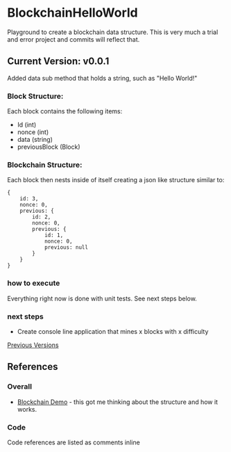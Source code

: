 # BlockchainHelloWorld
Playground to create a blockchain data structure. This is very much a trial and error project and commits will reflect that.


## Current Version: v0.0.1

Added data sub method that holds a string, such as "Hello World!"

### Block Structure:

Each block contains the following items:

-	Id (int) 
-	nonce  (int)
-	data (string)
-	previousBlock (Block)

### Blockchain Structure:

Each block then nests inside of itself creating a json like structure similar to:
```
{
    id: 3,
    nonce: 0,
    previous: {
        id: 2,
        nonce: 0,
        previous: {
            id: 1,
            nonce: 0,
            previous: null
        }
    }
}
```

### how to execute
Everything right now is done with unit tests. See next steps below.

### next steps

- Create console line application that mines x blocks with x difficulty

[Previous Versions](CHANGELOG.md)

## References

### Overall

- [Blockchain Demo](https://anders.com/blockchain/) - this got me thinking about the structure and how it works.

### Code

Code references are listed as comments inline
